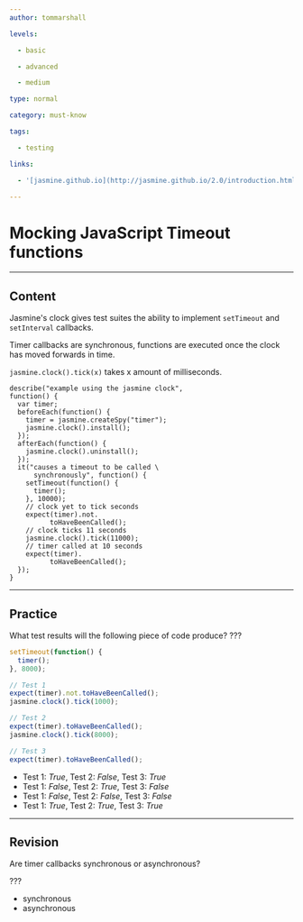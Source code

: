 ```yaml
---
author: tommarshall

levels:

  - basic

  - advanced

  - medium

type: normal

category: must-know

tags:

  - testing

links:

  - '[jasmine.github.io](http://jasmine.github.io/2.0/introduction.html){website}'

---
```


# Mocking JavaScript Timeout functions

---

## Content

Jasmine's clock gives test suites the ability to implement `setTimeout` and `setInterval` callbacks.

Timer callbacks are synchronous, functions are executed once the clock has moved forwards in time.

`jasmine.clock().tick(x)` takes x amount of milliseconds.

```
describe("example using the jasmine clock",
function() {
  var timer;
  beforeEach(function() {
    timer = jasmine.createSpy("timer");
    jasmine.clock().install();
  });
  afterEach(function() {
    jasmine.clock().uninstall();
  });
  it("causes a timeout to be called \
      synchronously", function() {
    setTimeout(function() {
      timer();
    }, 10000);
    // clock yet to tick seconds
    expect(timer).not.
          toHaveBeenCalled();
    // clock ticks 11 seconds
    jasmine.clock().tick(11000);
    // timer called at 10 seconds
    expect(timer).
          toHaveBeenCalled();
  });
}
```

---

## Practice

What test results will the following piece of code produce? ???

```javascript
setTimeout(function() {
  timer();
}, 8000);

// Test 1
expect(timer).not.toHaveBeenCalled();
jasmine.clock().tick(1000);

// Test 2
expect(timer).toHaveBeenCalled();
jasmine.clock().tick(8000);

// Test 3
expect(timer).toHaveBeenCalled();
```

- Test 1: _True_, Test 2: _False_, Test 3: _True_
- Test 1: _False_, Test 2: _True_, Test 3: _False_
- Test 1: _False_, Test 2: _False_, Test 3: _False_
- Test 1: _True_, Test 2: _True_, Test 3: _True_

---

## Revision

Are timer callbacks synchronous or asynchronous?

???

- synchronous
- asynchronous

